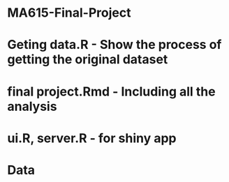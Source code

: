 # MA615-Final-Project
# Geting data.R - Show the process of getting the original dataset 
# final project.Rmd - Including all the analysis
# ui.R, server.R - for shiny app
# Data
